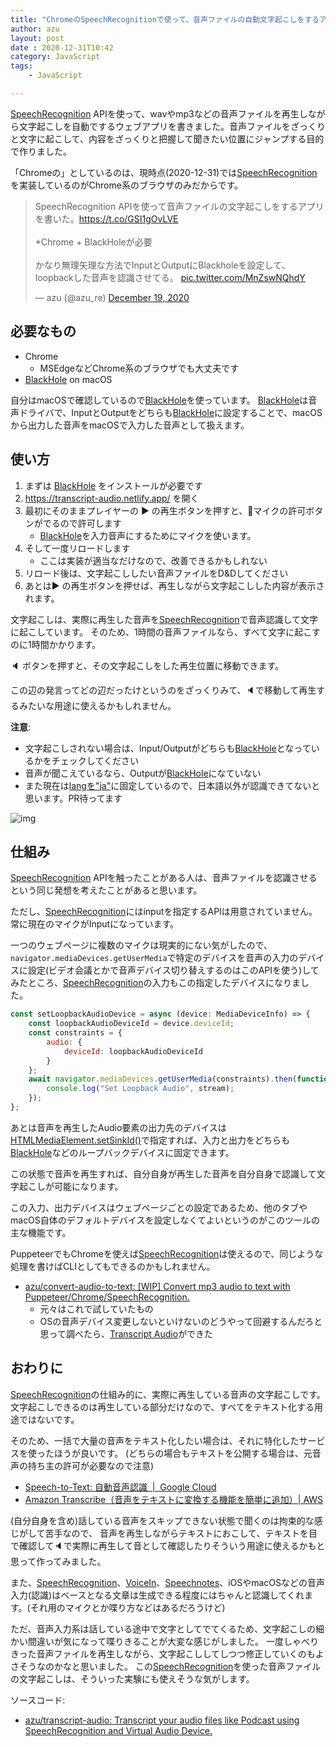 ```yaml
---
title: "ChromeのSpeechRecognitionで使って、音声ファイルの自動文字起こしをするアプリを書いた"
author: azu
layout: post
date : 2020-12-31T10:42
category: JavaScript
tags:
    - JavaScript

---
```


[SpeechRecognition](https://developer.mozilla.org/en-US/docs/Web/API/SpeechRecognition) APIを使って、wavやmp3などの音声ファイルを再生しながら文字起こしを自動でするウェブアプリを書きました。音声ファイルをざっくりと文字に起こして、内容をざっくりと把握して聞きたい位置にジャンプする目的で作りました。

「Chromeの」としているのは、現時点(2020-12-31)では[SpeechRecognition](https://developer.mozilla.org/en-US/docs/Web/API/SpeechRecognition)を実装しているのがChrome系のブラウザのみだからです。

<blockquote class="twitter-tweet"><p lang="ja" dir="ltr">SpeechRecognition APIを使って音声ファイルの文字起こしをするアプリを書いた。<a href="https://t.co/GSI1gOvLVE">https://t.co/GSI1gOvLVE</a><br><br>*Chrome + BlackHoleが必要<br><br>かなり無理矢理な方法でInputとOutputにBlackholeを設定して、loopbackした音声を認識させてる。 <a href="https://t.co/MnZswNQhdY">pic.twitter.com/MnZswNQhdY</a></p>&mdash; azu (@azu_re) <a href="https://twitter.com/azu_re/status/1340254432504627201?ref_src=twsrc%5Etfw">December 19, 2020</a></blockquote>
<script async src="https://platform.twitter.com/widgets.js" charset="utf-8"></script> 

## 必要なもの

- Chrome
    - MSEdgeなどChrome系のブラウザでも大丈夫です
- [BlackHole](https://github.com/ExistentialAudio/BlackHole) on macOS

自分はmacOSで確認しているので[BlackHole](https://github.com/ExistentialAudio/BlackHole)を使っています。
[BlackHole](https://github.com/ExistentialAudio/BlackHole)は音声ドライバで、InputとOutputをどちらも[BlackHole](https://github.com/ExistentialAudio/BlackHole)に設定することで、macOSから出力した音声をmacOSで入力した音声として扱えます。

## 使い方

1. まずは [BlackHole](https://github.com/ExistentialAudio/BlackHole) をインストールが必要です
2. <https://transcript-audio.netlify.app/> を開く
3. 最初にそのままプレイヤーの ▶ の再生ボタンを押すと、🎤マイクの許可ボタンがでるので許可します
    - [BlackHole](https://github.com/ExistentialAudio/BlackHole)を入力音声にするためにマイクを使います。
4. そして一度リロードします
    - ここは実装が適当なだけなので、改善できるかもしれない
5. リロード後は、文字起こししたい音声ファイルをD&Dしてください
6. あとは▶ の再生ボタンを押せば、再生しながら文字起こしした内容が表示されます。

文字起こしは、実際に再生した音声を[SpeechRecognition](https://developer.mozilla.org/en-US/docs/Web/API/SpeechRecognition)で音声認識して文字に起こしています。
そのため、1時間の音声ファイルなら、すべて文字に起こすのに1時間かかります。

🔈 ボタンを押すと、その文字起こしをした再生位置に移動できます。

この辺の発言ってどの辺だったけというのをざっくりみて、🔈で移動して再生するみたいな用途に使えるかもしれません。

**注意**: 

- 文字起こしされない場合は、Input/Outputがどちらも[BlackHole](https://github.com/ExistentialAudio/BlackHole)となっているかをチェックしてください
- 音声が聞こえているなら、Outputが[BlackHole](https://github.com/ExistentialAudio/BlackHole)になていない
- また現在は[langを"ja"](https://github.com/azu/transcript-audio/blob/9ba1ec7a322b14cb39ecaccda901c26bd1d55e94/src/AudioPlayer/AudioPlayer.tsx#L229)に固定しているので、日本語以外が認識できてないと思います。PR待ってます

![img](https://efcl.info/wp-content/uploads/2020/12/31-1609379890.png)

## 仕組み

[SpeechRecognition](https://developer.mozilla.org/en-US/docs/Web/API/SpeechRecognition) APIを触ったことがある人は、音声ファイルを認識させるという同じ発想を考えたことがあると思います。

ただし、[SpeechRecognition](https://developer.mozilla.org/en-US/docs/Web/API/SpeechRecognition)にはinputを指定するAPIは用意されていません。
常に現在のマイクがInputになっています。

一つのウェブページに複数のマイクは現実的にない気がしたので、`navigator.mediaDevices.getUserMedia`で特定のデバイスを音声の入力のデバイスに設定(ビデオ会議とかで音声デバイス切り替えするのはこのAPIを使う)してみたところ、[SpeechRecognition](https://developer.mozilla.org/en-US/docs/Web/API/SpeechRecognition)の入力もこの指定したデバイスになりました。

```js
const setLoopbackAudioDevice = async (device: MediaDeviceInfo) => {
    const loopbackAudioDeviceId = device.deviceId;
    const constraints = {
        audio: {
            deviceId: loopbackAudioDeviceId
        }
    };
    await navigator.mediaDevices.getUserMedia(constraints).then(function (stream) {
        console.log("Set Loopback Audio", stream);
    });
};
```

あとは音声を再生したAudio要素の出力先のデバイスは[HTMLMediaElement.setSinkId()](https://developer.mozilla.org/en-US/docs/Web/API/HTMLMediaElement/setSinkId)で指定すれば、入力と出力をどちらも[BlackHole](https://github.com/ExistentialAudio/BlackHole)などのループバックデバイスに固定できます。

この状態で音声を再生すれば、自分自身が再生した音声を自分自身で認識して文字起こしが可能になります。

この入力、出力デバイスはウェブページごとの設定であるため、他のタブやmacOS自体のデフォルトデバイスを設定しなくてよいというのがこのツールの主な機能です。

PuppeteerでもChromeを使えば[SpeechRecognition](https://developer.mozilla.org/en-US/docs/Web/API/SpeechRecognition)は使えるので、同じような処理を書けばCLIとしてもできるのかもしれません。

- [azu/convert-audio-to-text: \[WIP\] Convert mp3 audio to text with Puppeteer/Chrome/SpeechRecognition.](https://github.com/azu/convert-audio-to-text)
    - 元々はこれで試していたもの
    - OSの音声デバイス変更しないといけないのどうやって回避するんだろと思って調べたら、[Transcript Audio](https://github.com/azu/transcript-audio)ができた

## おわりに

[SpeechRecognition](https://developer.mozilla.org/en-US/docs/Web/API/SpeechRecognition)の仕組み的に、実際に再生している音声の文字起こしです。
文字起こしできるのは再生している部分だけなので、すべてをテキスト化する用途ではないです。

そのため、一括で大量の音声をテキスト化したい場合は、それに特化したサービスを使ったほうが良いです。
(どちらの場合もテキストを公開する場合は、元音声の持ち主の許可が必要なので注意)

- [Speech-to-Text: 自動音声認識  |  Google Cloud](https://cloud.google.com/speech-to-text)
- [Amazon Transcribe（音声をテキストに変換する機能を簡単に追加）| AWS](https://aws.amazon.com/jp/transcribe/)

(自分自身を含め)話している音声をスキップできない状態で聞くのは拘束的な感じがして苦手なので、
音声を再生しながらテキストにおこして、テキストを目で確認して🔈で実際に再生して音として確認したりそういう用途に使えるかもと思って作ってみました。

また、[SpeechRecognition](https://developer.mozilla.org/en-US/docs/Web/API/SpeechRecognition)、[VoiceIn](https://chrome.google.com/webstore/detail/voice-in-voice-typing/pjnefijmagpdjfhhkpljicbbpicelgko?hl=ja)、[Speechnotes](https://speechnotes.co/)、iOSやmacOSなどの音声入力(認識)はベースとなる文章は生成できる程度にはちゃんと認識してくれます。(それ用のマイクとか喋り方などはあるだろうけど)

ただ、音声入力系は話している途中で文字としてでてくるため、文字起こしの細かい間違いが気になって喋りきることが大変な感じがしました。
一度しゃべりきった音声ファイルを再生しながら、文字起こししてしつつ修正していくのもよさそうなのかなと思いました。
この[SpeechRecognition](https://developer.mozilla.org/en-US/docs/Web/API/SpeechRecognition)を使った音声ファイルの文字起こしは、そういった実験にも使えそうな気がします。

ソースコード:

- [azu/transcript-audio: Transcript your audio files like Podcast using SpeechRecognition and Virtual Audio Device.](https://github.com/azu/transcript-audio)
